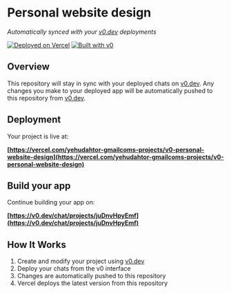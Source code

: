 # Personal website design

*Automatically synced with your [v0.dev](https://v0.dev) deployments*

[![Deployed on Vercel](https://img.shields.io/badge/Deployed%20on-Vercel-black?style=for-the-badge&logo=vercel)](https://vercel.com/yehudahtor-gmailcoms-projects/v0-personal-website-design)
[![Built with v0](https://img.shields.io/badge/Built%20with-v0.dev-black?style=for-the-badge)](https://v0.dev/chat/projects/juDnvHpyEmf)

## Overview

This repository will stay in sync with your deployed chats on [v0.dev](https://v0.dev).
Any changes you make to your deployed app will be automatically pushed to this repository from [v0.dev](https://v0.dev).

## Deployment

Your project is live at:

**[https://vercel.com/yehudahtor-gmailcoms-projects/v0-personal-website-design](https://vercel.com/yehudahtor-gmailcoms-projects/v0-personal-website-design)**

## Build your app

Continue building your app on:

**[https://v0.dev/chat/projects/juDnvHpyEmf](https://v0.dev/chat/projects/juDnvHpyEmf)**

## How It Works

1. Create and modify your project using [v0.dev](https://v0.dev)
2. Deploy your chats from the v0 interface
3. Changes are automatically pushed to this repository
4. Vercel deploys the latest version from this repository